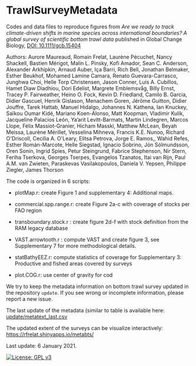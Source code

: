 # TrawlSurveyMetadata
Codes and data files to reproduce figures from *Are we ready to track climate-driven shifts in marine species across international boundaries? A global survey of scientific bottom trawl data* published in Global Change Biology, [DOI: 10.1111/gcb.15404](https://doi.org/10.1111/gcb.15404)

Authors: Aurore Maureaud, Romain Frelat, Laurène Pécuchet, Nancy Shackell, Bastien Mérigot, Malin L. Pinsky, Kofi Amador, Sean C. Anderson, Alexander Arkhipkin, Arnaud Auber, Iça Barri, Rich Bell, Jonathan Belmaker, Esther Beukhof, Mohamed Lamine Camara, Renato Guevara-Carrasco, Junghwa Choi, Helle Torp Christensen, Jason Conner, Luis A. Cubillos, Hamet Diaw Diadhiou, Dori Edelist, Margrete Emblemsvåg, Billy Ernst, Tracey P. Fairweather, Heino O. Fock, Kevin D. Friedland, Camilo B. Garcia, Didier Gascuel, Henrik Gislason, Menachem Goren, Jérôme Guitton, Didier Jouffre, Tarek Hattab, Manuel Hidalgo, Johannes N. Kathena, Ian Knuckey, Saïkou Oumar Kidé, Mariano Koen-Alonso, Matt Koopman, Vladimir Kulik, Jacqueline Palacios León, Ya’arit Levitt-Barmats, Martin Lindegren, Marcos Llope, Félix Massiot-Granier, Hicham Masski, Matthew McLean, Beyah Meissa, Laurène Mérillet, Vesselina Mihneva, Francis K.E. Nunoo, Richard O'Driscoll, Cecilia A. O'Leary, Elitsa Petrova, Jorge E. Ramos,, Wahid Refes, Esther Román-Marcote, Helle Siegstad, Ignacio Sobrino, Jón Sólmundsson, Oren Sonin, Ingrid Spies, Petur Steingrund, Fabrice Stephenson, Nir Stern, Feriha Tserkova, Georges Tserpes, Evangelos Tzanatos, Itai van Rijn, Paul A.M. van Zwieten, Paraskevas Vasilakopoulos, Daniela V. Yepsen, Philippe Ziegler, James Thorson



The code is organized in 6 scripts:

- plotMap.r: create Figure 1 and supplementary 4: Additional maps.

- commercial.spp.range.r: create Figure 2a-c with coverage of stocks per FAO region

- transboundary.stock.r : create figure 2d-f with stock definition from the RAM legacy database

- VAST.arrowtooth.r : compute VAST and create figure 3, see Supplementary 7 for more methodological details.

- statBathyEEZ.r: compute statistics of coverage for Supplementary 3: Productive and fished areas covered by surveys

- plot.COG.r: use center of gravity for cod

  

We try to keep the metadata information on bottom trawl survey updated in the repository `update`. If you see wrong or incomplete information, please report a new issue. 

The last update of the metadata (similar to table is available here: [update/metatext_last.csv](https://raw.githubusercontent.com/AquaAuma/TrawlSurveyMetadata/master/update/metatext_last.csv)

The updated extent of the surveys can be visualize interactively: https://rfrelat.shinyapps.io/metabts/



Last update: 6 January 2021.

[![License: GPL v3](https://img.shields.io/badge/License-GPLv3-blue.svg)](https://www.gnu.org/licenses/gpl-3.0)

